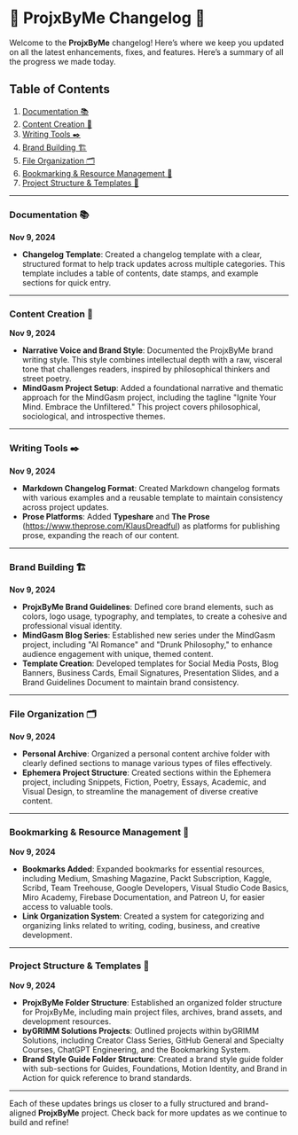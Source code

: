 # 🌟 ProjxByMe Changelog 🌟

Welcome to the **ProjxByMe** changelog! Here’s where we keep you updated on all the latest enhancements, fixes, and features. Here’s a summary of all the progress we made today.

## Table of Contents

1. [Documentation 📚](#documentation)
2. [Content Creation 📝](#content-creation)
3. [Writing Tools ✒️](#writing-tools)
4. [Brand Building 🏗️](#brand-building)
5. [File Organization 🗂️](#file-organization)
6. [Bookmarking & Resource Management 🔗](#bookmarking-resource-management)
7. [Project Structure & Templates 📑](#project-structure-templates)

---

### Documentation 📚

**Nov 9, 2024**

- **Changelog Template**: Created a changelog template with a clear, structured format to help track updates across multiple categories. This template includes a table of contents, date stamps, and example sections for quick entry.

---

### Content Creation 📝

**Nov 9, 2024**

- **Narrative Voice and Brand Style**: Documented the ProjxByMe brand writing style. This style combines intellectual depth with a raw, visceral tone that challenges readers, inspired by philosophical thinkers and street poetry.
- **MindGasm Project Setup**: Added a foundational narrative and thematic approach for the MindGasm project, including the tagline "Ignite Your Mind. Embrace the Unfiltered." This project covers philosophical, sociological, and introspective themes.

---

### Writing Tools ✒️

**Nov 9, 2024**

- **Markdown Changelog Format**: Created Markdown changelog formats with various examples and a reusable template to maintain consistency across project updates.
- **Prose Platforms**: Added **Typeshare** and **The Prose** (https://www.theprose.com/KlausDreadful) as platforms for publishing prose, expanding the reach of our content.

---

### Brand Building 🏗️

**Nov 9, 2024**

- **ProjxByMe Brand Guidelines**: Defined core brand elements, such as colors, logo usage, typography, and templates, to create a cohesive and professional visual identity.
- **MindGasm Blog Series**: Established new series under the MindGasm project, including "AI Romance" and "Drunk Philosophy," to enhance audience engagement with unique, themed content.
- **Template Creation**: Developed templates for Social Media Posts, Blog Banners, Business Cards, Email Signatures, Presentation Slides, and a Brand Guidelines Document to maintain brand consistency.

---

### File Organization 🗂️

**Nov 9, 2024**

- **Personal Archive**: Organized a personal content archive folder with clearly defined sections to manage various types of files effectively.
- **Ephemera Project Structure**: Created sections within the Ephemera project, including Snippets, Fiction, Poetry, Essays, Academic, and Visual Design, to streamline the management of diverse creative content.

---

### Bookmarking & Resource Management 🔗

**Nov 9, 2024**

- **Bookmarks Added**: Expanded bookmarks for essential resources, including Medium, Smashing Magazine, Packt Subscription, Kaggle, Scribd, Team Treehouse, Google Developers, Visual Studio Code Basics, Miro Academy, Firebase Documentation, and Patreon U, for easier access to valuable tools.
- **Link Organization System**: Created a system for categorizing and organizing links related to writing, coding, business, and creative development.

---

### Project Structure & Templates 📑

**Nov 9, 2024**

- **ProjxByMe Folder Structure**: Established an organized folder structure for ProjxByMe, including main project files, archives, brand assets, and development resources.
- **byGRIMM Solutions Projects**: Outlined projects within byGRIMM Solutions, including Creator Class Series, GitHub General and Specialty Courses, ChatGPT Engineering, and the Bookmarking System.
- **Brand Style Guide Folder Structure**: Created a brand style guide folder with sub-sections for Guides, Foundations, Motion Identity, and Brand in Action for quick reference to brand standards.

---

Each of these updates brings us closer to a fully structured and brand-aligned **ProjxByMe** project. Check back for more updates as we continue to build and refine!

